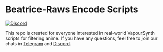# Beatrice-Raws Encode Scripts
[![Discord](https://img.shields.io/discord/428880679695024138.svg?logo=Discord)](https://discordapp.gg/428880679695024138)

This repo is created for everyone interested in real-world VapourSynth scripts for filtering anime.
If you have any questions, feel free to join our chats in [Telegram](https://t.me/BeatriceRaw) and [Discord](https://discordapp.com/invite/R4Hsntp).

